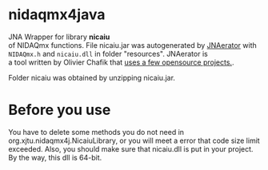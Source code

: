 # nidaqmx4java
 JNA Wrapper for library <b>nicaiu</b><br> of NIDAQmx functions.
 File nicaiu.jar was autogenerated by <a href="http://jnaerator.googlecode.com/">JNAerator</a> with `NIDAQmx.h` and `nicaiu.dll` in folder "resources". JNAerator is <br>a tool written by <a ref="http://ochafik.com/">Olivier Chafik</a> that <a href="http://code.google.com/p/jnaerator/wiki/CreditsAndLicense">uses a few opensource projects.</a>.<br>

 Folder nicaiu was obtained by unzipping nicaiu.jar.

# Before you use
You have to delete some methods you do not need in org.xjtu.nidaqmx4j.NicaiuLibrary, or you will meet a error that code size limit exceeded.
Also, you should make sure that nicaiu.dll is put in your project. By the way, this dll is 64-bit.

